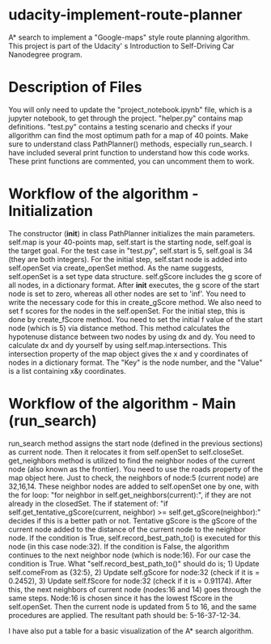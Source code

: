 # udacity-implement-route-planner
A* search to implement a "Google-maps" style route planning algorithm. This project is part of the Udacity' s Introduction to Self-Driving Car Nanodegree program. 

# Description of Files
You will only need to update the "project_notebook.ipynb" file, which is a jupyter notebook, to get through the project. "helper.py" contains map definitions. "test.py" contains a testing scenario and checks if your allgorithm can find the most optimum path for a map of 40 points. Make sure to understand class PathPlanner() methods, especially run_search. I have included several print function to understand how this code works. These print functions are commented, you can uncomment them to work.

# Workflow of the algorithm - Initialization
The constructor (__init__) in class PathPlanner initializes the main parameters. self.map is your 40-points map, self.start is the starting node, self.goal is the target goal. For the test case in "test.py", self.start is 5, self.goal is 34 (they are both integers). For the initial step, self.start node is added into self.openSet via create_openSet method. As the name suggests, self.openSet is a set type data structure. self.gScore includes the g score of all nodes, in a dictionary format. After __init__ executes, the g score of the start node is set to zero, whereas all other nodes are set to 'inf'. You need to write the necessary code for this in create_gScore method. We also need to set f scores for the nodes in the self.openSet. For the initial step, this is done by create_fScore method. You need to set the initial f value of the start node (which is 5) via distance method. This method calculates the hypotenuse distance between two nodes by using dx and dy. You need to calculate dx and dy yourself by using self.map.intersections. This intersection property of the map object gives the x and y coordinates of nodes in a dictionary format. The "Key" is the node number, and the "Value" is a list containing x&y coordinates.

# Workflow of the algorithm - Main (run_search)
run_search method assigns the start node (defined in the previous sections) as current node. Then it relocates it from self.openSet to self.closeSet. get_neighbors method is utilized to find the neighbor nodes of the current node (also known as the frontier). You need to use the roads property of the map object here. Just to check, the neighbors of node:5 (current node) are 32,16,14. These neighbor nodes are added to self.openSet one by one, with the for loop: "for neighbor in self.get_neighbors(current):", if they are not already in the closedSet. The if statement of: "if self.get_tentative_gScore(current, neighbor) >= self.get_gScore(neighbor):" decides if this is a better path or not. Tentative gScore is the gScore of the current node added to the distance of the current node to the neighbor node. If the condition is True, self.record_best_path_to() is executed for this node (in this case node:32). If the condition is False, the algorithm continues to the next neighbor node (which is node:16). For our case the condition is True. What "self.record_best_path_to()" should do is; 1) Update self.comeFrom as {32:5}, 2) Update self.gScore for node:32 (check if it is = 0.2452), 3) Update self.fScore for node:32 (check if it is = 0.91174). After this, the next neighbors of current node (nodes:16 and 14) goes through the same steps. Node:16 is chosen since it has the lowest fScore in the self.openSet. Then the current node is updated from 5 to 16, and the same procedures are applied. The resultant path should be: 5-16-37-12-34.

I have also put a table for a basic visualization of the A* search algorithm. 
